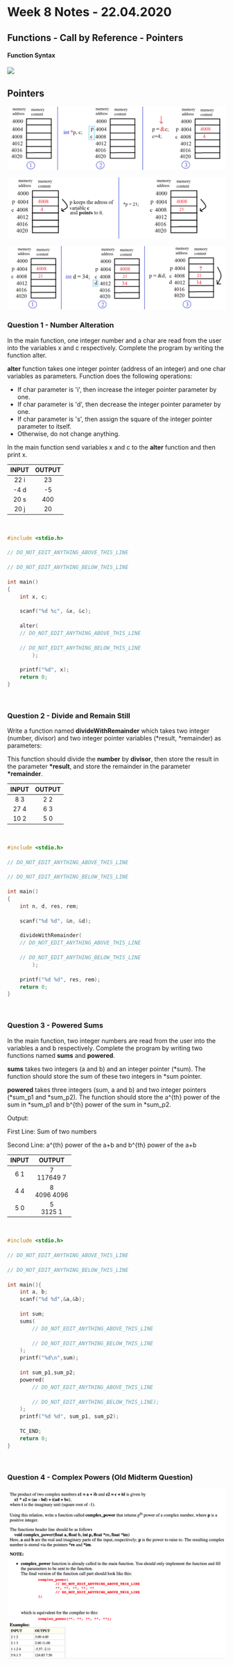 # Week 8 Notes - 22.04.2020

## Functions - Call by Reference - Pointers

#### Function Syntax

<img src='https://www.geeksforgeeks.org/wp-content/uploads/Function-Prototype-in-c.png'/>

## Pointers

![](figures/W08-ptr1.png)

![](figures/W08-ptr2.png)

![](figures/W08-ptr3.png)


### Question 1 - Number Alteration

In the main function, one integer number and a char are read from the user into the variables x and c respectively. Complete the program by writing the function alter.

**alter** function takes one integer pointer (address of an integer) and one char variables as parameters. Function does the following operations:
* If char parameter is 'i', then increase the integer pointer parameter by one.
* If char parameter is 'd', then decrease the integer pointer parameter by one.
* If char parameter is 's', then assign the square of the integer pointer parameter to itself.
* Otherwise, do not change anything.

In the main function send variables x and c to the **alter** function and then print x.

|  INPUT  |  OUTPUT |
|:-------:|:-------:|
| 22 i | 23 |
| -4 d | -5 |
| 20 s | 400 |
| 20 j | 20 |

<br>

```c
#include <stdio.h>

// DO_NOT_EDIT_ANYTHING_ABOVE_THIS_LINE

// DO_NOT_EDIT_ANYTHING_BELOW_THIS_LINE

int main()
{
    int x, c;
    
    scanf("%d %c", &x, &c);
    
    alter(
    // DO_NOT_EDIT_ANYTHING_ABOVE_THIS_LINE

    // DO_NOT_EDIT_ANYTHING_BELOW_THIS_LINE
        );
        
    printf("%d", x);
    return 0;
}
```

<br>

### Question 2 - Divide and Remain Still

Write a function named **divideWithRemainder** which takes two integer (number, divisor) and two integer pointer variables (\*result, \*remainder) as parameters:

This function should divide the **number** by **divisor**, then store the result in the parameter **\*result**, and store the remainder in the parameter **\*remainder**.

|  INPUT  |  OUTPUT |
|:-------:|:-------:|
| 8 3 | 2 2 |
| 27 4 | 6 3 |
| 10 2 | 5 0 |

<br>

```c
#include <stdio.h>

// DO_NOT_EDIT_ANYTHING_ABOVE_THIS_LINE

// DO_NOT_EDIT_ANYTHING_BELOW_THIS_LINE

int main()
{
    int n, d, res, rem;
    
    scanf("%d %d", &n, &d);
    
    divideWithRemainder(
    // DO_NOT_EDIT_ANYTHING_ABOVE_THIS_LINE

    // DO_NOT_EDIT_ANYTHING_BELOW_THIS_LINE
        );
        
    printf("%d %d", res, rem);
    return 0;
}
```

<br>

### Question 3 - Powered Sums

In the main function, two integer numbers are read from the user into the variables a and b respectively. Complete the program by writing two functions named **sums** and **powered**.

**sums** takes two integers (a and b) and an integer pointer (\*sum). The function should store the sum of these two integers in \*sum pointer.

**powered** takes three integers (sum, a and b) and two integer pointers (\*sum_p1 and \*sum_p2). The function should store the a^{th} power of the sum in \*sum_p1 and b^{th} power of the sum in \*sum_p2. 

Output:

First Line: Sum of two numbers

Second Line: a^{th} power of the a+b and  b^{th} power of the a+b

|  INPUT  |  OUTPUT |
|:-------:|:-------:|
| 6 1 | 7<br>117649 7 |
| 4 4 | 8<br>4096 4096 |
| 5 0 | 5<br>3125 1 |

<br>

```c
#include <stdio.h>

// DO_NOT_EDIT_ANYTHING_ABOVE_THIS_LINE

// DO_NOT_EDIT_ANYTHING_BELOW_THIS_LINE

int main(){
	int a, b;
	scanf("%d %d",&a,&b);

	int sum;
	sums(
		// DO_NOT_EDIT_ANYTHING_ABOVE_THIS_LINE

		// DO_NOT_EDIT_ANYTHING_BELOW_THIS_LINE
	);
	printf("%d\n",sum);

	int sum_p1,sum_p2;
	powered(
		// DO_NOT_EDIT_ANYTHING_ABOVE_THIS_LINE

		// DO_NOT_EDIT_ANYTHING_BELOW_THIS_LINE);
	);
	printf("%d %d", sum_p1, sum_p2);

	TC_END;
    return 0;
}

```

<br>

### Question 4 - Complex Powers (Old Midterm Question)

![Complex Powers](figures/q_complex.png)
